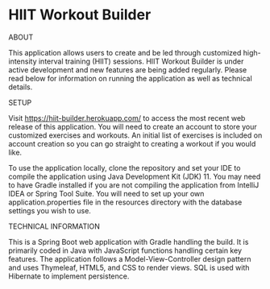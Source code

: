 # HIIT Workout Builder


ABOUT

This application allows users to create and be led through customized high-intensity interval training (HIIT) sessions. HIIT Workout Builder is under active development and new features are being added regularly. Please read below for information on running the application as well as technical details.


SETUP

Visit https://hiit-builder.herokuapp.com/ to access the most recent web release of this application. You will need to create an account to store your customized exercises and workouts. An initial list of exercises is included on account creation so you can go straight to creating a workout if you would like.

To use the application locally, clone the repository and set your IDE to compile the application using Java Development Kit (JDK) 11. You may need to have Gradle installed if you are not compiling the application from IntelliJ IDEA or Spring Tool Suite. You will need to set up your own application.properties file in the resources directory with the database settings you wish to use.


TECHNICAL INFORMATION

This is a Spring Boot web application with Gradle handling the build. It is primarily coded in Java with JavaScript functions handling certain key features. The application follows a Model-View-Controller design pattern and uses Thymeleaf, HTML5, and CSS to render views. SQL is used with Hibernate to implement persistence.
